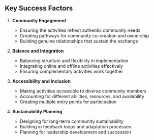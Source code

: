## Key Success Factors

1. **Community Engagement**
   - Ensuring the activities reflect authentic community needs
   - Creating pathways for community co-creation and ownership
   - Building genuine relationships that sustain the exchange

2. **Balance and Integration**
   - Balancing structure and flexibility in implementation
   - Integrating online and offline activities effectively
   - Ensuring complementary activities work together

3. **Accessibility and Inclusion**
   - Making activities accessible to diverse community members
   - Accounting for different abilities, resources, and availability
   - Creating multiple entry points for participation

4. **Sustainability Planning**
   - Designing for long-term community sustainability
   - Building in feedback loops and adaptation processes
   - Planning for leadership development and succession